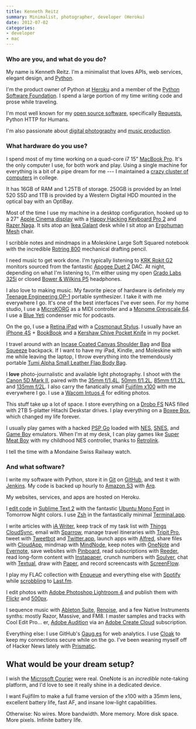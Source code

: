 ```yaml
---
title: Kenneth Reitz
summary: Minimalist, photographer, developer (Heroku)
date: 2012-07-02
categories:
- developer
- mac
---
```


### Who are you, and what do you do?

My name is Kenneth Reitz. I'm a minimalist that loves APIs, web services, elegant design, and [Python][].

I'm the product owner of Python at [Heroku][] and a member of the [Python Software Foundation](http://www.python.org/psf/ "The Python Software Foundation's site."). I spend a large portion of my time writing code and prose while traveling.

I'm most well known for my [open source software](https://github.com/kennethreitz/ "Kenneth's Github account."), specifically [Requests][], Python HTTP for Humans. 

I'm also passionate about [digital photography](http://500px.com/kennethreitz/ "Kenneth's 500px account.") and [music production](https://vimeo.com/44188595 "Kenneth's Monome video.").

### What hardware do you use?

I spend most of my time working on a quad-core i7 15" [MacBook Pro][macbook-pro]. It's the only computer I use, for both work and play. Using a single machine for everything is a bit of a pipe dream for me --- I maintained a [crazy cluster of computers](https://sphotos.xx.fbcdn.net/hphotos-snc7/5135_110310080131_1578213_n.jpg "A photo of Kenneth's older computers.") in college.

It has 16GB of RAM and 1.25TB of storage. 250GB is provided by an Intel 520 SSD and 1TB is provided by a Western Digital HDD mounted in the optical bay with an OptiBay.

Most of the time I use my machine in a desktop configuration, hooked up to a 27" [Apple Cinema display][cinema-display] with a [Happy Hacking Keyboard Pro 2][happy-hacking-keyboard] and [Razer Naga][naga]. It sits atop an [Ikea Galant][gallant] desk while I sit atop an [Ergohuman Mesh][me8erglo] chair.

I scribble notes and mindmaps in a Moleskine Large Soft Squared notebook with the incredible [Rotring 800][800] mechanical drafting pencil. 

I need music to get work done. I'm typically listening to [KRK Rokit G2][rokit-5] monitors sourced from the fantastic [Apogee Duet 2][duet-2] DAC. At night, depending on what I'm listening to, I'm either using my open [Grado Labs 325i][sr325is] or closed [Bower & Wilkins P5][p5.2] headphones.

I also love to making music. My favorite piece of hardware is definitely my [Teenage Engineering OP-1][op-1] portable synthesizer. I take it with me everywhere I go. It's one of the best interfaces I've ever seen. For my home studio, I use a [MicroKORG][] as a MIDI controller and a [Monome Greyscale 64][sixty-four]. I use a [Blue Yeti][yeti] condenser mic for podcasts.

On the go, I use a [Retina iPad][ipad-3] with a [Cosmonaut Stylus][cosmonaut]. I usually have an [iPhone 4S][iphone-4s] + [BookBook][] and a [Kershaw Chive Pocket Knife][ken-onion-chive] in my pocket. 

I travel around with an [Incase Coated Canvas Shoulder Bag][coated-canvas-shoulder-bag] and [Boa Squeeze][boa-squeeze] backpack. If I want to have my iPad, Kindle, and Moleskine with me while leaving the laptop, I throw everything into the tremendously portable [Tumi Alpha Small Leather Flap Body Bag][alpha-flap].

I **love**  photo-journalistic and available light photography. I shoot with the [Canon 5D Mark II][eos-5d-mark-ii], paired with the [35mm f/1.4L][ef-35mm-f1.4l-usm], [50mm f/1.2L][ef-50mm-f1.2l-usm], [85mm f/1.2L][ef-85mm-f1.2l-ii-usm], and [135mm f/2L][ef-135mm-f2l-usm]. I also carry the fanatically small [Fujifilm x100][finepix-x100] with me everywhere I go. I use a [Wacom Intuos 4][intuos] for editing photos.

This stuff take up a lot of space. I store everything on a [Drobo FS][drobo-fs] NAS filled with 2TB 5-platter Hitachi Deskstar drives. I play everything on a [Boxee Box][boxee-box], which changed my life forever.

I usually play games with a hacked [PSP Go][psp-go] loaded with [NES][], [SNES][], and [Game Boy][game-boy] emulators. When I'm at my desk, I can play games like [Super Meat Boy][super-meat-boy] with my childhood NES controller, thanks to [Retrolink][].

I tell the time with a Mondaine Swiss Railway watch.

### And what software?

I write my software with Python, store it in [Git][] on [GitHub][], and test it with [Jenkins][]. My code is backed up hourly to [Amazon S3][s3] with [Arq][]. 

My websites, services, and apps are hosted on Heroku.

I [edit code](http://kennethreitz.com/sublime-text-2-love.html "Kenneth's love letter to Sublime Text 2.") in [Sublime Text 2][sublime-text] with the fantastic [Ubuntu Mono Font][mono-regular] in Tomorrow Night colors. I use [Zsh][] in the fantastically minimal [Terminal.app][terminal].

I write articles with [iA Writer][ia-writer], keep track of my task list with [Things CloudSync][things], email with [Sparrow][], manage travel itineraries with [Tripit Pro][tripit], tweet with [Tweetbot][tweetbot-ios] and [Twitter.app][twitter-ios], launch apps with [Alfred][], share files with [CloudApp][], mindmap with [MindNode][mindnode-pro], keep notes with [OneNote][] and [Evernote][], save websites with [Pinboard][], read subscriptions with [Reeder][], read long-form content with [Instapaper][], crunch numbers with [Soulver][], chat with [Textual][], draw with [Paper][paper-ios], and record screencasts with [ScreenFlow][].

I play my FLAC collection with [Enqueue][enqueue] and everything else with [Spotify][] while [scrobbling](http://www.last.fm/user/drummer42 "Kenneth's Last.fm account.") to [Last.fm][].

I edit photos with [Adobe Photoshop Lightroom 4][lightroom] and publish them with [Flickr][] and [500px][].

I sequence music with [Ableton Suite][suite-8], [Renoise][], and a few Native Instruments synths: mostly Razor, Massive, and FM8. I master samples and tracks with Cool Edit Pro... er, [Adobe Audition][audition] via an [Adobe Create Cloud][creative-cloud] subscription. 

Everything else: I use GitHub's [Gaug.es][gaug.es] for web analytics. I use [Cloak][] to keep my connections secure while on the go. I've been weaning myself off of Hacker News lately with [Prismatic][].

## What would be your dream setup?

I wish the [Microsoft Courier](http://news.cnet.com/8301-10805_3-20128013-75/the-inside-story-of-how-microsoft-killed-its-courier-tablet/ "A CNet article on the Courier.") were real. OneNote is an *incredible* note-taking platform, and I'd love to see it really shine in a dedicated device.

I want Fujifilm to make a full frame version of the x100 with a 35mm lens, excellent battery life, fast AF, and insane low-light capabilities.

Otherwise: No wires. More bandwidth. More memory. More disk space. More pixels. Infinite battery life.

[500px]: http://web.archive.org/web/20230524091905/https://500px.com/ "A photo sharing website."
[800]: http://web.archive.org/web/20150430071043/http://www.amazon.com:80/rOtring-Retractable-Mechanical-Pencil-1854232/dp/B00AZWNS84 "A mechanical pencil."
[alfred]: https://www.alfredapp.com/ "A launcher app for the Mac."
[alpha-flap]: https://www.tumi.com.au/?productId=4210119 "A bag."
[arq]: https://www.arqbackup.com/ "S3-based backup for the Mac."
[audition]: https://creative.adobe.com/products/audition "An audio editing software suite."
[boa-squeeze]: https://www.booqbags.com/collections/macbook-laptop-backpacks/products/bsq-gft "A laptop bag."
[bookbook]: https://www.twelvesouth.com/products/bookbook-for-macbook "A laptop case that looks like a book."
[boxee-box]: https://en.wikipedia.org/wiki/Boxee "A connected device for watching your media."
[cinema-display]: https://en.wikipedia.org/wiki/Apple_Cinema_Display "An LCD display."
[cloak]: https://encrypt.me "A VPN service for Macs."
[cloudapp]: https://zight.com/ "A cloud-based file sharing menubar app for Mac OS X."
[coated-canvas-shoulder-bag]: https://www.deadstock.ca/collections/latest "A bag."
[cosmonaut]: https://www.studioneat.com/products/cosmonaut "A wide-grip stylus."
[creative-cloud]: https://www.adobe.com/creativecloud.html "A subscription service for Adobe's creative suite."
[drobo-fs]: https://en.wikipedia.org/wiki/Drobo_FS#Drobo_FS "A network attached storage device."
[duet-2]: https://apogeedigital.com/products/duet-2 "An audio interface for the Mac."
[ef-135mm-f2l-usm]: http://web.archive.org/web/20150908021343/https://www.usa.canon.com/cusa/professional/products/lenses/ef_lens_lineup/lens_tele_pro/ef_135mm_f_2l_usm "A telephoto lens."
[ef-35mm-f1.4l-usm]: http://web.archive.org/web/20151029194718/http://www.usa.canon.com:80/cusa/consumer/products/cameras/ef_lens_lineup/ef_35mm_f_1_4l_usm "A wide angle lens for DSLRs."
[ef-50mm-f1.2l-usm]: https://www.usa.canon.com/cusa/consumer/products/cameras/ef_lens_lineup/ef_50mm_f_1_2l_usm "A standard and medium telephoto camera lens."
[ef-85mm-f1.2l-ii-usm]: http://web.archive.org/web/20151026021130/http://www.usa.canon.com:80/cusa/consumer/products/cameras/ef_lens_lineup/ef_85mm_f_1_2l_ii_usm "A medium telephoto lens."
[enqueue]: https://apps.apple.com/us/app/enqueue/id493119959 "Music jukebox software for the Mac."
[eos-5d-mark-ii]: http://web.archive.org/web/20151104220940/http://www.usa.canon.com/cusa/support/consumer/eos_slr_camera_systems/eos_digital_slr_cameras/eos_5d_mark_ii "A 21 megapixel DSLR."
[evernote]: https://evernote.com/ "Online software for capturing notes."
[finepix-x100]: https://finepix-x100.com/ "A 12.3 megapixel digital camera."
[flickr]: https://www.flickr.com/ "A photo sharing website."
[gallant]: http://web.archive.org/web/20130711101510/http://www.ikea.com:80/us/en/catalog/products/S79807274/ "A desk."
[game-boy]: https://en.wikipedia.org/wiki/Game_Boy "An 8-bit portable gaming device."
[gaug.es]: https://get.gaug.es/ "A web analytics service."
[git]: https://git-scm.com/ "A version control system."
[github]: https://github.com/ "A Git code repository service."
[happy-hacking-keyboard]: https://en.wikipedia.org/wiki/Happy_Hacking_Keyboard "A computer keyboard."
[heroku]: https://www.heroku.com/ "A service for running and deploying Ruby, Node.js, Clojure, Java, Python, and Scala apps."
[ia-writer]: https://ia.net/topics/ia-writer-for-mac "A full-screen writing tool for the Mac."
[instapaper]: http://web.archive.org/web/20221226091924/https://www.instapaper.com/ "A web tool for saving pages to read later."
[intuos]: https://www.wacom.com/en-us/products/pen-tablets/wacom-intuos "A pen tablet."
[ipad-3]: https://www.apple.com/ipad/ "A tablet device with a retina display."
[iphone-4s]: https://en.wikipedia.org/wiki/IPhone_4S "A smartphone."
[jenkins]: https://www.jenkins.io/ "A continuous integration server."
[ken-onion-chive]: https://www.kershaw-knives.net/Kershaw-Ken-Onion-Chive-KS1600.htm "A pocket knife."
[last.fm]: https://www.last.fm/ "An online radio/tool for tracking your listening habits."
[lightroom]: https://www.adobe.com/products/photoshop-lightroom.html "Photo management and editing software."
[macbook-pro]: https://www.apple.com/macbook-pro/ "A laptop."
[me8erglo]: https://ergohuman.com/ergohuman-low-back-chair-me8erglo/ "A chair."
[microkorg]: https://www.korg.com/us/products/synthesizers/microkorg/ "A synthesizer."
[mindnode-pro]: https://apps.apple.com/app/mindnode-pro/id402398561 "Mac mind mapping software."
[mono-regular]: https://font.ubuntu.com/ "A font."
[naga]: https://store.razerzone.com:443/store/razerusa/en_US/pd/productID.169418900 "A gaming mouse."
[nes]: https://en.wikipedia.org/wiki/Nintendo_Entertainment_System "A video game console."
[onenote]: https://www.onenote.com/signin?wdorigin=ondc "Synced notes software (part of Office)."
[op-1]: https://teenage.engineering/products/op-1 "A unique synthesizer."
[p5.2]: https://www.bowerswilkins.com/Headphones/Headphones/Headphones/P5.html "Nose-isolating headphones."
[paper-ios]: http://wetransfer.com/paper "A notebook/drawing app."
[pinboard]: http://pinboard.in/ "A bookmarking web service."
[prismatic]: https://en.wikipedia.org/wiki/Prismatic_(app) "A social news discovery service."
[psp-go]: https://www.playstation.com/en-us/ "A portable gaming device."
[python]: https://www.python.org/ "An interpreted scripting language."
[reeder]: http://madeatgloria.com/brewery/silvio/reeder "A feed client for the Mac."
[renoise]: https://www.renoise.com/ "A digital audio workstation."
[requests]: https://docs.python-requests.org/en/latest/index.html "An HTTP library for Python."
[retrolink]: https://www.amazon.com/Retrolink-Nintendo-NES-Adapter-Entertainment-System/dp/B000PDOTXG "A USB adapter for NES controllers."
[rokit-5]: https://www.krkmusic.com/krk-studio-monitor-speakers/rokit/rokit-5.html "Studio monitors."
[s3]: https://aws.amazon.com/s3/ "Cloud-based Internet storage magic."
[screenflow]: http://www.telestream.net/screenflow/overview.htm "A screencasting studio for the Mac."
[sixty-four]: http://web.archive.org/web/20150315193244/http://monome.org/devices/ "A grid of hackable keypads."
[snes]: https://en.wikipedia.org/wiki/Super_Nintendo_Entertainment_System "A 16-bit video game console."
[soulver]: https://acqualia.com/soulver/ "A Mac application that's a cross between a spreadsheet and a calculator."
[sparrow]: http://www.gmail.com/intl/en/mail/help/sparrow.html "A mail client for the Mac with a funky UI."
[spotify]: https://open.spotify.com/__noul__?pfhp=2c2ccb58-8a92-4713-a1c0-8b43b3090b49 "A music streaming service."
[sr325is]: http://web.archive.org/web/20191228180807/https://www.amazon.com/Grado-Prestige-Headphones-Discontinued-Manufacturer/dp/B000J1N3HW "Open ear headphones."
[sublime-text]: http://www.sublimetext.com/ "A coder's text editor."
[suite-8]: http://web.archive.org/web/20170209150505/https://www.amazon.com/Ableton-Suite-Full-Version-Software/dp/B00207T6EC "Musical software studio."
[super-meat-boy]: http://supermeatboy.com/ "A game of love, rescue and meat."
[terminal]: https://en.wikipedia.org/wiki/Terminal_(OS_X) "A console application included with Mac OS X."
[textual]: https://www.codeux.com/textual/ "An IRC client for Mac OS X."
[things]: https://culturedcode.com/things/ "A task management application for the Mac."
[tripit]: https://www.tripit.com/web "A travel planning web service."
[tweetbot-ios]: https://tapbots.com/tweetbot/ "A Twitter client for iOS."
[twitter-ios]: https://apps.apple.com/app/twitter/id333903271 "A Twitter client."
[yeti]: https://bluemic.com/yeti/ "A USB microphone."
[zsh]: https://www.zsh.org/ "An interactive shell and scripting language."
